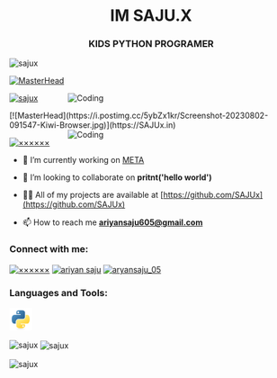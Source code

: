 <h1 align="center">IM SAJU.X</h1>
<h3 align="center">KIDS PYTHON PROGRAMER</h3>

<p align="left"> <img src="https://komarev.com/ghpvc/?username=sajux&label=Profile%20views&color=0e75b6&style=flat" alt="sajux" /> </p>


[![MasterHead](https://i.postimg.cc/5ybZx1kr/Screenshot-20230802-091547-Kiwi-Browser.jpg)](https://SAJUx.in)



<img align="right" alt="Coding" width="400" src="https://giphy.com/gifs/computer-mograph-hack-077i6AULCXc0FKTj9s">
<p align="left"> <a href="https://github.com/ryo-ma/github-profile-trophy"><img src="https://github-profile-trophy.vercel.app/?username=sajux" alt="sajux" /></a> </p>
[![MasterHead](https://i.postimg.cc/5ybZx1kr/Screenshot-20230802-091547-Kiwi-Browser.jpg)](https://SAJUx.in)



<img align="right" alt="Coding" width="400" src="https://giphy.com/gifs/computer-mograph-hack-077i6AULCXc0FKTj9s">


<p align="left"> <a href="https://twitter.com/××××××" target="blank"><img src="https://img.shields.io/twitter/follow/××××××?logo=twitter&style=for-the-badge" alt="××××××" /></a> </p>

- 🔭 I’m currently working on [META](https//www.facebook.com)

- 👯 I’m looking to collaborate on **pritnt('hello world')**

- 👨‍💻 All of my projects are available at [https://github.com/SAJUx](https://github.com/SAJUx)

- 📫 How to reach me **ariyansaju605@gmail.com**

<h3 align="left">Connect with me:</h3>
<p align="left">
<a href="https://twitter.com/××××××" target="blank"><img align="center" src="https://raw.githubusercontent.com/rahuldkjain/github-profile-readme-generator/master/src/images/icons/Social/twitter.svg" alt="××××××" height="30" width="40" /></a>
<a href="https://fb.com/ariyan saju" target="blank"><img align="center" src="https://raw.githubusercontent.com/rahuldkjain/github-profile-readme-generator/master/src/images/icons/Social/facebook.svg" alt="ariyan saju" height="30" width="40" /></a>
<a href="https://instagram.com/aryansaju_05" target="blank"><img align="center" src="https://raw.githubusercontent.com/rahuldkjain/github-profile-readme-generator/master/src/images/icons/Social/instagram.svg" alt="aryansaju_05" height="30" width="40" /></a>
</p>

<h3 align="left">Languages and Tools:</h3>
<p align="left"> <a href="https://www.python.org" target="_blank" rel="noreferrer"> <img src="https://raw.githubusercontent.com/devicons/devicon/master/icons/python/python-original.svg" alt="python" width="40" height="40"/> </a> </p>

<p><img align="left" src="https://github-readme-stats.vercel.app/api/top-langs?username=sajux&show_icons=true&locale=en&layout=compact" alt="sajux" /></p>

<p>&nbsp;<img align="center" src="https://github-readme-stats.vercel.app/api?username=sajux&show_icons=true&locale=en" alt="sajux" /></p>

<p><img align="center" src="https://github-readme-streak-stats.herokuapp.com/?user=sajux&" alt="sajux" /></p>
